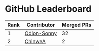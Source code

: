 
# GitHub Leaderboard

| Rank | Contributor | Merged PRs |
| ---- | ----------- | ---------- |
| 1 | [Odion-Sonny](https://github.com/Odion-Sonny) | 32 |
| 2 | [ChinweA](https://github.com/ChinweA) | 2 |
